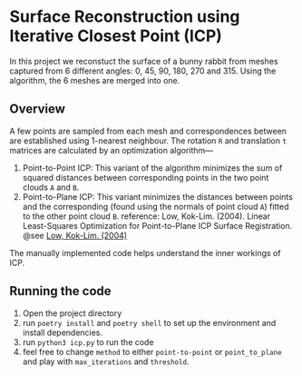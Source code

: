 # Surface Reconstruction using Iterative Closest Point (ICP)

In this project we reconstuct the surface of a bunny rabbit from meshes captured from 6 different angles: 0, 45, 90, 180, 270 and 315. Using the algorithm, the 6 meshes are merged into one. 

## Overview
A few points are sampled from each mesh and correspondences between are established using 1-nearest neighbour. The rotation `R` and translation `t` matrices are calculated by an optimization algorithm—
1. Point-to-Point ICP: This variant of the algorithm minimizes the sum of squared distances between corresponding points in the two point clouds `A` and `B`.
1. Point-to-Plane ICP: This variant minimizes the distances between points and the corresponding  (found using the normals of point cloud `A`) fitted to the other point cloud `B`.
reference: Low, Kok-Lim. (2004). Linear Least-Squares Optimization for Point-to-Plane ICP Surface Registration. @see [Low, Kok-Lim. (2004)](https://www.comp.nus.edu.sg/~lowkl/publications/lowk_point-to-plane_icp_techrep.pdf)


The manually implemented code helps understand the inner workings of ICP.  

## Running the code
1. Open the project directory
1. run `poetry install` and `poetry shell` to set up the environment and install dependencies. 
1. run `python3 icp.py` to run the code
1. feel free to change `method` to either `point-to-point` or `point_to_plane` and play with `max_iterations` and `threshold`. 
